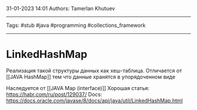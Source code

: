 31-01-2023
14:01
Authors: Tamerlan Khutuev
***
Tags: #stub #java #programming #collections_framework 
***
# LinkedHashMap
Реализация такой структуры данных как хеш-таблица. Отличается от [[JAVA HashMap]] тем что данные хранятся в упорядоченном виде 

Наследуется от [[JAVA Map (interface)]]
Хорошая статья: https://habr.com/ru/post/129037/
Docs: https://docs.oracle.com/javase/8/docs/api/java/util/LinkedHashMap.html